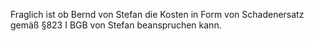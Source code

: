 Fraglich ist ob Bernd von Stefan die Kosten in Form von Schadenersatz gemäß §823 I BGB von Stefan beanspruchen kann.